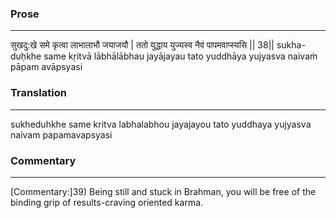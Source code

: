 ### Prose 
 --- 
सुखदु:खे समे कृत्वा लाभालाभौ जयाजयौ |
ततो युद्धाय युज्यस्व नैवं पापमवाप्स्यसि || 38||
sukha-duḥkhe same kṛitvā lābhālābhau jayājayau
tato yuddhāya yujyasva naivaṁ pāpam avāpsyasi

### Translation 
 --- 
sukheduhkhe same kritva labhalabhou jayajayou tato yuddhaya yujyasva naivam papamavapsyasi

### Commentary 
 --- 
[Commentary:]39) Being still and stuck in Brahman, you will be free of the binding grip of results-craving oriented karma.